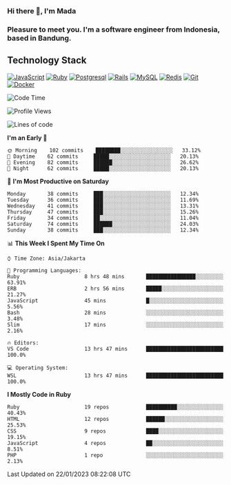 ### Hi there 👋, I'm Mada
### Pleasure to meet you. I'm a software engineer from Indonesia, based in Bandung.

## Technology Stack

[![JavaScript](https://img.shields.io/badge/-JavaScript-%23F7DF1C?style=flat-square&logo=javascript&logoColor=000000&labelColor=%23F7DF1C&color=%23FFCE5A)](https://www.javascript.com/)
[![Ruby](https://img.shields.io/badge/Ruby-CC342D?style=flat-square&logo=ruby&logoColor=white)](https://www.ruby-lang.org/en/)
[![Postgresql](https://img.shields.io/badge/PostgreSQL-316192?style=flat-square&logo=postgresql&logoColor=ffffff)](https://www.postgresql.org/)
[![Rails](https://img.shields.io/badge/Ruby_on_Rails-CC0000?style=flat-square&logo=ruby-on-rails&logoColor=white)](https://rubyonrails.org/)
[![MySQL](https://img.shields.io/badge/-MySQL-4479A1?style=flat-square&logo=MySQL&logoColor=ffffff)](https://www.mysql.com/)
[![Redis](https://img.shields.io/badge/-Redis-DC382D?style=flat-square&logo=Redis&logoColor=ffffff)](https://redis.io/)
[![Git](https://img.shields.io/badge/-Git-%23F05032?style=flat-square&logo=git&logoColor=%23ffffff)](https://git-scm.com/)
[![Docker](https://img.shields.io/badge/-Docker-2496ED?style=flat-square&logo=docker&logoColor=ffffff)](https://www.docker.com/)
<!--
**madaarya/madaarya** is a ✨ _special_ ✨ repository because its `README.md` (this file) appears on your GitHub profile.

Here are some ideas to get you started:

- 🔭 I’m currently working on ...
- 🌱 I’m currently learning ...
- 👯 I’m looking to collaborate on ...
- 🤔 I’m looking for help with ...
- 💬 Ask me about ...
- 📫 How to reach me: ...
- 😄 Pronouns: ...
- ⚡ Fun fact: ...
-->
<!--START_SECTION:waka-->
![Code Time](http://img.shields.io/badge/Code%20Time-5%2C151%20hrs%2055%20mins-blue)

![Profile Views](http://img.shields.io/badge/Profile%20Views-0-blue)

![Lines of code](https://img.shields.io/badge/From%20Hello%20World%20I%27ve%20Written-863%20Thousand%20lines%20of%20code-blue)

**I'm an Early 🐤** 

```text
🌞 Morning    102 commits    ████████░░░░░░░░░░░░░░░░░   33.12% 
🌆 Daytime    62 commits     █████░░░░░░░░░░░░░░░░░░░░   20.13% 
🌃 Evening    82 commits     ██████░░░░░░░░░░░░░░░░░░░   26.62% 
🌙 Night      62 commits     █████░░░░░░░░░░░░░░░░░░░░   20.13%

```
📅 **I'm Most Productive on Saturday** 

```text
Monday       38 commits     ███░░░░░░░░░░░░░░░░░░░░░░   12.34% 
Tuesday      36 commits     ███░░░░░░░░░░░░░░░░░░░░░░   11.69% 
Wednesday    41 commits     ███░░░░░░░░░░░░░░░░░░░░░░   13.31% 
Thursday     47 commits     ███░░░░░░░░░░░░░░░░░░░░░░   15.26% 
Friday       34 commits     ██░░░░░░░░░░░░░░░░░░░░░░░   11.04% 
Saturday     74 commits     ██████░░░░░░░░░░░░░░░░░░░   24.03% 
Sunday       38 commits     ███░░░░░░░░░░░░░░░░░░░░░░   12.34%

```


📊 **This Week I Spent My Time On** 

```text
⌚︎ Time Zone: Asia/Jakarta

💬 Programming Languages: 
Ruby                     8 hrs 48 mins       ████████████████░░░░░░░░░   63.91% 
ERB                      2 hrs 56 mins       █████░░░░░░░░░░░░░░░░░░░░   21.27% 
JavaScript               45 mins             █░░░░░░░░░░░░░░░░░░░░░░░░   5.56% 
Bash                     28 mins             ░░░░░░░░░░░░░░░░░░░░░░░░░   3.48% 
Slim                     17 mins             ░░░░░░░░░░░░░░░░░░░░░░░░░   2.16%

🔥 Editors: 
VS Code                  13 hrs 47 mins      █████████████████████████   100.0%

💻 Operating System: 
WSL                      13 hrs 47 mins      █████████████████████████   100.0%

```

**I Mostly Code in Ruby** 

```text
Ruby                     19 repos            ██████████░░░░░░░░░░░░░░░   40.43% 
HTML                     12 repos            ██████░░░░░░░░░░░░░░░░░░░   25.53% 
CSS                      9 repos             ████░░░░░░░░░░░░░░░░░░░░░   19.15% 
JavaScript               4 repos             ██░░░░░░░░░░░░░░░░░░░░░░░   8.51% 
PHP                      1 repo              ░░░░░░░░░░░░░░░░░░░░░░░░░   2.13%

```



 Last Updated on 22/01/2023 08:22:08 UTC
<!--END_SECTION:waka-->
